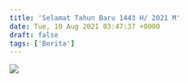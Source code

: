 ```yaml
---
title: 'Selamat Tahun Baru 1443 H/ 2021 M'
date: Tue, 10 Aug 2021 03:47:37 +0000
draft: false
tags: ['Berita']
---
```


![](https://unda.ac.id/2/wp-content/uploads/2021/08/1-Muharam-1443-H-2-1024x1024.png)